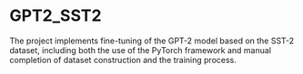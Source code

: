 # GPT2_SST2
 The project implements fine-tuning of the GPT-2 model based on the SST-2 dataset, including both the use of the PyTorch framework and manual completion of dataset construction and the training process.
